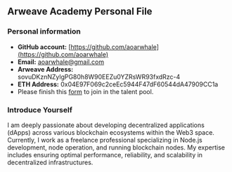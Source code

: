 ## Arweave Academy Personal File

### Personal information

- **GitHub account:** [https://github.com/aoarwhale](https://github.com/aoarwhale)
- **Email:** aoarwhale@gmail.com
- **Arweave Address:** sovuDKznNZylgPG80h8W90EEZu0YZRsWR93fxdRzc-4
- **ETH Address:** 0x04E97F069c2ceEc5944F47dF60544dA47909CC1a
- Please finish this [form](https://docs.google.com/forms/d/e/1FAIpQLSfWA5fIIcBgmRppm3jNz5vmf9Mai_QMVil-2pO4r7YKn_Zhtw/viewform?usp=sf_link) to join in the talent pool.

### Introduce Yourself

I am deeply passionate about developing decentralized applications (dApps) across various blockchain ecosystems within the Web3 space. Currently, I work as a freelance professional specializing in Node.js development, node operation, and running blockchain nodes. My expertise includes ensuring optimal performance, reliability, and scalability in decentralized infrastructures.
